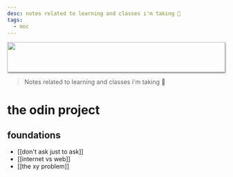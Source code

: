```yaml
---
desc: notes related to learning and classes i'm taking 🌱
tags:
  - moc
---
```

<img style="height: 70px; width: 100%; object-fit: cover; box-shadow: 1px 2px 3px rgba(0,0,0,.5);" src="https://64.media.tumblr.com/ef4a24260f0606beaf9ab344c22e24e2/e3a833691b4de27b-ac/s500x750/f60b4518f9008339bc4af780a67245feead03c25.gifv">

> Notes related to learning and classes i'm taking 🌱

# the odin project

## foundations
- [[don't ask just to ask]]
- [[internet vs web]]
- [[the xy problem]]
